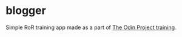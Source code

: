 # blogger
Simple RoR training app made as a part of [The Odin Project training](http://www.theodinproject.com/web-development-101/ruby-on-rails).

